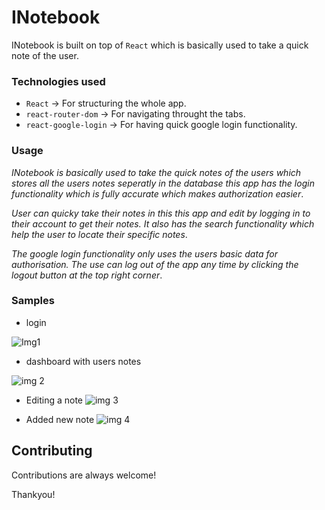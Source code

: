 
# INotebook

INotebook is built on top of `React` which is basically used to take a quick note of the user.

### Technologies used
- `React` -> For structuring the whole app.
- `react-router-dom` -> For navigating throught the tabs.
- `react-google-login` -> For having quick google login functionality. 

### Usage
*INotebook is basically used to take the quick notes of the users which stores all the users notes seperatly in the database this app has the login functionality which is fully accurate which makes authorization easier*.

*User can quicky take their notes in this this app and edit by logging in to their account to get their notes. It also has the search functionality which help the user to locate their specific notes*.

*The google login functionality only uses the users basic data for authorisation. The use can log out of the app any time by clicking the logout button at the top right corner*. 

### Samples
- login

![Img1](https://snipboard.io/6pQJfH.jpg)
- dashboard with users notes

![img 2](https://snipboard.io/0Qk2Nq.jpg)


- Editing a note
![img 3](https://snipboard.io/Ht7rhZ.jpg)

- Added new note
![img 4](https://snipboard.io/NUpaAG.jpg)


## Contributing

Contributions are always welcome!

Thankyou!

